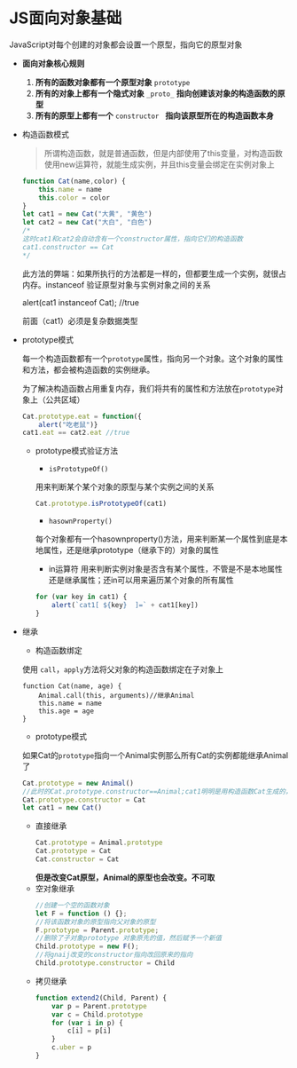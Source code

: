 # JS面向对象基础
JavaScript对每个创建的对象都会设置一个原型，指向它的原型对象
* **面向对象核心规则**
    1. **所有的函数对象都有一个原型对象** ` prototype `
    2. **所有的对象上都有一个隐式对象** ` _proto_ ` **指向创建该对象的构造函数的原型**
    3. **所有的原型上都有一个** `constructor ` **指向该原型所在的构造函数本身**

* 构造函数模式
    >所谓构造函数，就是普通函数，但是内部使用了this变量，对构造函数使用new运算符，就能生成实例，并且this变量会绑定在实例对象上
    ```javascript
    function Cat(name,color) {
        this.name = name
        this.color = color
    }
    let cat1 = new Cat("大黄", "黄色")
    let cat2 = new Cat("大白", "白色")
    /*
    这时cat1和cat2会自动含有一个constructor属性，指向它们的构造函数  
    cat1.constructor == Cat 
    */
    ```
    此方法的弊端：如果所执行的方法都是一样的，但都要生成一个实例，就很占内存。instanceof 验证原型对象与实例对象之间的关系

    alert(cat1 instanceof Cat); //true
    
    前面（cat1）必须是复杂数据类型
* prototype模式

    每一个构造函数都有一个` prototype `属性，指向另一个对象。这个对象的属性和方法，都会被构造函数的实例继承。

    为了解决构造函数占用重复内存，我们将共有的属性和方法放在` prototype `对象上（公共区域）
    ```javascript
    Cat.prototype.eat = function({
        alert("吃老鼠")}
    cat1.eat == cat2.eat //true
    ```
    * prototype模式验证方法

        * ` isPrototypeOf() ` 
        
        用来判断某个某个对象的原型与某个实例之间的关系
        ```javascript
        Cat.prototype.isPrototypeOf(cat1)
        ```
        * ` hasownProperty() ` 
        
        每个对象都有一个hasownproperty()方法，用来判断某一个属性到底是本地属性，还是继承prototype（继承下的）对象的属性
        * in运算符
        用来判断实例对象是否含有某个属性，不管是不是本地属性还是继承属性；还in可以用来遍历某个对象的所有属性
        ```javascript
        for (var key in cat1) {
            alert(`cat1[ ${key}  ]=` + cat1[key])
        }
        ```
* 继承
    * 构造函数绑定

    使用 ` call `，` apply `方法将父对象的构造函数绑定在子对象上
    ```javscript
    function Cat(name, age) {
        Animal.call(this, arguments)//继承Animal
        this.name = name
        this.age = age
    }
    ```
    * prototype模式

    如果Cat的` prototype `指向一个Animal实例那么所有Cat的实例都能继承Animal了
    ```javascript
    Cat.prototype = new Animal()
    //此时的Cat.prototype.constructor==Animal;cat1明明是用构造函数Cat生成的，因此我们必须手动矫正
    Cat.prototype.constructor = Cat
    let cat1 = new Cat()
    ```
    * 直接继承
        ```javascript
        Cat.prototype = Animal.prototype
        Cat.prototype = Cat
        Cat.constructor = Cat
        ```
        **但是改变Cat原型，Animal的原型也会改变。不可取**
    * 空对象继承
        ```javascript
        //创建一个空的函数对象
        let F = function () {};
        //将该函数对象的原型指向父对象的原型
        F.prototype = Parent.prototype;
        //删除了子对象prototype 对象原先的值，然后赋予一个新值
        Child.prototype = new F();
        //将gnaij改变的constructor指向改回原来的指向
        Child.prototype.constructor = Child
        ```
    * 拷贝继承
        ```javascript
        function extend2(Child, Parent) {
            var p = Parent.prototype
            var c = Child.prototype
            for (var i in p) {
                c[i] = p[i]
            }
            c.uber = p
        }
        ```